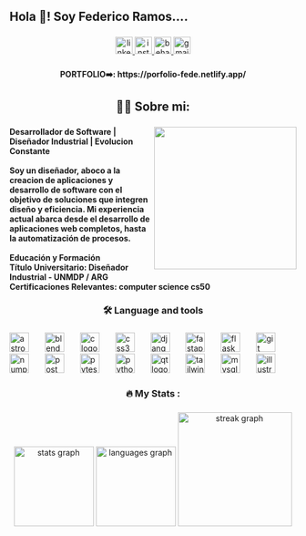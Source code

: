 <h2 align="left">Hola 👋! Soy Federico Ramos....</h2>

###

<div align="center">
  <a href="https://www.linkedin.com/in/federico-ramoss/" target="_blank">
    <img src="https://img.shields.io/static/v1?message=LinkedIn&logo=linkedin&label=&color=0077B5&logoColor=white&labelColor=&style=flat" height="30" alt="linkedin logo"  />
  </a>
  <a href="https://www.instagram.com/federamos.id/" target="_blank">
    <img src="https://img.shields.io/static/v1?message=Instagram&logo=instagram&label=&color=E4405F&logoColor=white&labelColor=&style=flat" height="30" alt="instagram logo"  />
  </a>
  <a href="https://www.behance.net/federicoramos6" target="_blank">
    <img src="https://img.shields.io/static/v1?message=Behance&logo=behance&label=&color=1769ff&logoColor=white&labelColor=&style=flat" height="30" alt="behance logo"  />
  </a>
  <a href="ramosfederico76@gmail.com" target="_blank">
    <img src="https://img.shields.io/static/v1?message=Gmail&logo=gmail&label=&color=D14836&logoColor=white&labelColor=&style=flat" height="30" alt="gmail logo"  />
  </a>
</div>

###

<h4 align="center">PORTFOLIO➡️: https://porfolio-fede.netlify.app/</h4>

###

<h2 align="center">👩‍💻  Sobre mi:</h2>

###

<img align="right" height="250" src="https://mir-s3-cdn-cf.behance.net/user/230/2ce37e1202230651.6212feea12c0d.jpg"  />

###

<h4 align="left">Desarrollador de Software | Diseñador Industrial | Evolucion Constante<br><br>Soy un diseñador, aboco a la creacion de aplicaciones y desarrollo de software con el objetivo de soluciones que integren diseño y eficiencia. Mi experiencia actual abarca desde el desarrollo de aplicaciones web completos, hasta la automatización de procesos.<br><br>Educación y Formación<br>Título Universitario: Diseñador Industrial - UNMDP / ARG<br>Certificaciones Relevantes: computer science cs50</h4>

###

<h3 align="center">🛠 Language and tools</h3>

###

<div align="left">
  <img src="https://cdn.simpleicons.org/astro/FF5D01" height="34" alt="astro logo"  />
  <img width="20" />
  <img src="https://cdn.simpleicons.org/blender/F5792A" height="34" alt="blender logo"  />
  <img width="20" />
  <img src="https://cdn.simpleicons.org/c/A8B9CC" height="34" alt="c logo"  />
  <img width="20" />
  <img src="https://cdn.simpleicons.org/css3/1572B6" height="34" alt="css3 logo"  />
  <img width="20" />
  <img src="https://skillicons.dev/icons?i=django" height="34" alt="django logo"  />
  <img width="20" />
  <img src="https://cdn.simpleicons.org/fastapi/009688" height="34" alt="fastapi logo"  />
  <img width="20" />
  <img src="https://skillicons.dev/icons?i=flask" height="34" alt="flask logo"  />
  <img width="20" />
  <img src="https://cdn.simpleicons.org/git/F05032" height="34" alt="git logo"  />
  <img width="20" />
  <img src="https://cdn.simpleicons.org/numpy/013243" height="34" alt="numpy logo"  />
  <img width="20" />
  <img src="https://cdn.simpleicons.org/postman/FF6C37" height="34" alt="postman logo"  />
  <img width="20" />
  <img src="https://cdn.simpleicons.org/pytest/0A9EDC" height="34" alt="pytest logo"  />
  <img width="20" />
  <img src="https://skillicons.dev/icons?i=py" height="34" alt="python logo"  />
  <img width="20" />
  <img src="https://cdn.simpleicons.org/qt/41CD52" height="34" alt="qt logo"  />
  <img width="20" />
  <img src="https://cdn.simpleicons.org/tailwindcss/06B6D4" height="34" alt="tailwindcss logo"  />
  <img width="20" />
  <img src="https://skillicons.dev/icons?i=mysql" height="34" alt="mysql logo"  />
  <img width="20" />
  <img src="https://cdn.jsdelivr.net/gh/devicons/devicon/icons/illustrator/illustrator-plain.svg" height="34" alt="illustrator logo"  />
</div>

###

<h3 align="center">🔥   My Stats :</h3>

###

<div align="center">
  <img src="https://github-readme-stats.vercel.app/api?username=Fedemramos&hide_title=true&hide_rank=false&show_icons=true&include_all_commits=true&count_private=true&disable_animations=false&theme=radical&locale=en&hide_border=true&order=1" height="140" alt="stats graph"  />
  <img src="https://github-readme-stats.vercel.app/api/top-langs?username=Fedemramos&locale=en&hide_title=true&layout=compact&card_width=320&langs_count=6&theme=radical&hide_border=true&order=2" height="140" alt="languages graph"  />
  <img src="https://streak-stats.demolab.com?user=Fedemramos&locale=en&mode=weekly&theme=dark&hide_border=true&border_radius=5&order=3" height="200" alt="streak graph"  />
</div>

###
<!--
**Fedemramos/Fedemramos** is a ✨ _special_ ✨ repository because its `README.md` (this file) appears on your GitHub profile.

Here are some ideas to get you started:

- 🔭 I’m currently working on ...
- 🌱 I’m currently learning ...
- 👯 I’m looking to collaborate on ...
- 🤔 I’m looking for help with ...
- 💬 Ask me about ...
- 📫 How to reach me: ...
- 😄 Pronouns: ...
- ⚡ Fun fact: ...
-->
